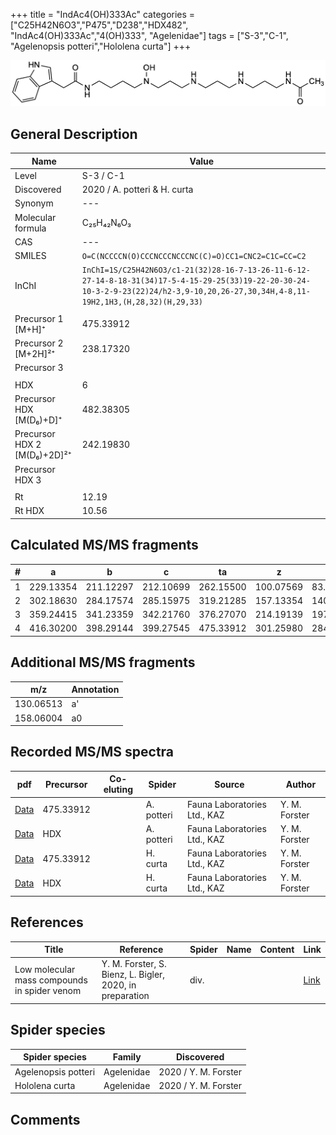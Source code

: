 +++
title = "IndAc4(OH)333Ac"
categories = ["C25H42N6O3","P475","D238","HDX482",
"IndAc4(OH)333Ac","4(OH)333",
"Agelenidae"]
tags = ["S-3","C-1",
"Agelenopsis potteri","Hololena curta"]
+++

![](/img/IndAc4(OH)333Ac.png)

## General Description

| Name                       | Value              |
|----------------------------|--------------------|
| Level                      | S-3 / C-1          |
| Discovered                 | 2020 / A. potteri & H. curta |
| Synonym                    | ---                |
| Molecular formula          | C₂₅H₄₂N₆O₃                   |
| CAS                        | ---                |
| SMILES | `O=C(NCCCCN(O)CCCNCCCNCCCNC(C)=O)CC1=CNC2=C1C=CC=C2`  |
| InChI  | `InChI=1S/C25H42N6O3/c1-21(32)28-16-7-13-26-11-6-12-27-14-8-18-31(34)17-5-4-15-29-25(33)19-22-20-30-24-10-3-2-9-23(22)24/h2-3,9-10,20,26-27,30,34H,4-8,11-19H2,1H3,(H,28,32)(H,29,33)`  |
|                            |                    |
| Precursor 1 [M+H]⁺         | 475.33912                   |
| Precursor 2 [M+2H]²⁺       | 238.17320                   |
| Precursor 3                |                    |
|                            |                    |
| HDX                        | 6                   |
| Precursor HDX   [M(D₆)+D]⁺   | 482.38305                   |
| Precursor HDX 2 [M(D₆)+2D]²⁺ | 242.19830                   |
| Precursor HDX 3            |                    |
|                            |                    |
| Rt                         | 12.19                   |
| Rt HDX                     | 10.56                   |

## Calculated MS/MS fragments

| # | a         | b         | c         | ta        | z         | y         | tz        |
|---|-----------|-----------|-----------|-----------|-----------|-----------|-----------|
| 1 | 229.13354 | 211.12297 | 212.10699 | 262.15500 | 100.07569 | 83.04914 | 117.10224 |
| 2 | 302.18630 | 284.17574 | 285.15975 | 319.21285 | 157.13354 | 140.10699 | 174.16009 |
| 3 | 359.24415 | 341.23359 | 342.21760 | 376.27070 | 214.19139 | 197.16484 | 247.21285 |
| 4 | 416.30200 | 398.29144 | 399.27545 | 475.33912 | 301.25980 | 284.23325 | 318.28635 |


## Additional MS/MS fragments

| m/z | Annotation |
|-----|------------|
| 130.06513 | a'         |
| 158.06004 | a0         |

## Recorded MS/MS spectra

| pdf                                             | Precursor | Co-eluting | Spider      | Source                       | Author        |
|-------------------------------------------------|-----------|------------|-------------|------------------------------|---------------|
| [Data](/pdf/A-potteri/475_IndAc4(OH)333Ac_Ap.pdf) | 475.33912 |           | A. potteri | Fauna Laboratories Ltd., KAZ | Y. M. Forster |
| [Data](/pdf/A-potteri/475_IndAc4(OH)333Ac_Ap_HDX.pdf) | HDX |           | A. potteri | Fauna Laboratories Ltd., KAZ | Y. M. Forster |
| [Data](/pdf/H-curta/475_IndAc4(OH)333Ac_Hc.pdf) | 475.33912 |           | H. curta | Fauna Laboratories Ltd., KAZ | Y. M. Forster |
| [Data](/pdf/H-curta/475_IndAc4(OH)333Ac_Hc_HDX.pdf) | HDX |           | H. curta | Fauna Laboratories Ltd., KAZ | Y. M. Forster |


## References

| Title | Reference | Spider | Name | Content | Link |
|-------|-----------|--------|------|---------|------|
| Low molecular mass compounds in spider venom      | Y. M. Forster, S. Bienz, L. Bigler, 2020, in preparation          | div.       |   |   | [Link](unknown) |

## Spider species

| Spider species     | Family     | Discovered           |
|--------------------|------------|----------------------|
| Agelenopsis potteri | Agelenidae | 2020 / Y. M. Forster |
| Hololena curta | Agelenidae | 2020 / Y. M. Forster |




## Comments